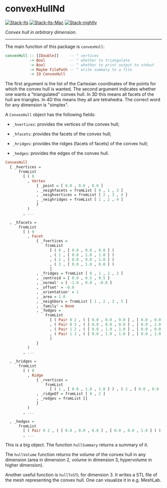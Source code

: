 # convexHullNd

<!-- badges: start -->
[![Stack-lts](https://github.com/stla/convexHullNd/actions/workflows/Stack-lts.yml/badge.svg)](https://github.com/stla/convexHullNd/actions/workflows/Stack-lts.yml)
[![Stack-lts-Mac](https://github.com/stla/convexHullNd/actions/workflows/Stack-lts-Mac.yml/badge.svg)](https://github.com/stla/convexHullNd/actions/workflows/Stack-lts-Mac.yml)
[![Stack-nightly](https://github.com/stla/convexHullNd/actions/workflows/Stack-nightly.yml/badge.svg)](https://github.com/stla/convexHullNd/actions/workflows/Stack-nightly.yml)
<!-- badges: end -->

*Convex hull in arbitrary dimension.*

___

The main function of this package is `convexHull`:

```haskell
convexHull :: [[Double]]     -- ^ vertices
           -> Bool           -- ^ whether to triangulate
           -> Bool           -- ^ whether to print output to stdout
           -> Maybe FilePath -- ^ write summary to a file
           -> IO ConvexHull
```

The first argument is the list of the Cartesian coordinates of the points for 
which the convex hull is wanted. The second argument indicates whether one 
wants a "triangulated" convex hull. In 3D this means all facets of the hull 
are triangles. In 4D this means they all are tetrahedra. The correct word for 
any dimension is "simplex". 

A `ConvexHull` object has the following fields:

- `_hvertices`: provides the vertices of the convex hull;

- `_hfacets`: provides the facets of the convex hull;

- `_hridges`: provides the ridges (facets of facets) of the convex hull; 

- `_hedges`: provides the edges of the convex hull.

```haskell
ConvexHull
  { _hvertices =
      fromList
        [ ( 0
          , Vertex
              { _point = [ 0.0 , 0.0 , 0.0 ]
              , _neighfacets = fromList [ 0 , 1 , 3 ]
              , _neighvertices = fromList [ 2 , 3 , 4 ]
              , _neighridges = fromList [ 1 , 2 , 4 ]
              }
          )
        , ...

  , _hfacets =
      fromList
        [ ( 0
          , Facet
              { _fvertices =
                  fromList
                    [ ( 0 , [ 0.0 , 0.0 , 0.0 ] )
                    , ( 1 , [ 0.0 , 1.0 , 1.0 ] )
                    , ( 2 , [ 0.0 , 0.0 , 1.0 ] )
                    , ( 3 , [ 0.0 , 1.0 , 0.0 ] )
                    ]
              , _fridges = fromList [ 0 , 1 , 2 , 3 ]
              , _centroid = [ 0.0 , 0.5 , 0.5 ]
              , _normal' = [ -1.0 , 0.0 , -0.0 ]
              , _offset' = -0.0
              , _orientation' = 1
              , _area = 1.0
              , _neighbors = fromList [ 1 , 2 , 3 , 5 ]
              , _family' = None
              , _fedges =
                  fromList
                    [ ( Pair 0 2 , ( [ 0.0 , 0.0 , 0.0 ] , [ 0.0 , 0.0 , 1.0 ] ) )
                    , ( Pair 0 3 , ( [ 0.0 , 0.0 , 0.0 ] , [ 0.0 , 1.0 , 0.0 ] ) )
                    , ( Pair 1 2 , ( [ 0.0 , 1.0 , 1.0 ] , [ 0.0 , 0.0 , 1.0 ] ) )
                    , ( Pair 1 3 , ( [ 0.0 , 1.0 , 1.0 ] , [ 0.0 , 1.0 , 0.0 ] ) )
                    ]
              }
          )
        , ...

  , _hridges =
      fromList
        [ ( 0
          , Ridge
              { _rvertices =
                  fromList
                    [ ( 1 , [ 0.0 , 1.0 , 1.0 ] ) , ( 2 , [ 0.0 , 0.0 , 1.0 ] ) ]
              , _ridgeOf = fromList [ 0 , 2 ]
              , _redges = fromList []
              }
          )
        , ...

  , _hedges =
      fromList
        [ ( Pair 0 2 , ( [ 0.0 , 0.0 , 0.0 ] , [ 0.0 , 0.0 , 1.0 ] ) )
        , ...
```

This is a big object. The function `hullSummary` returns a summary of it.

The `hullVolume` function returns the volume of the convex hull in any 
dimension (area in dimension 2, volume in dimension 3, hypervolume in higher 
dimension). 

Another useful function is `hullToSTL` for dimension 3. It writes a STL file 
of the mesh representing the convex hull. One can visualize it in e.g. MeshLab.